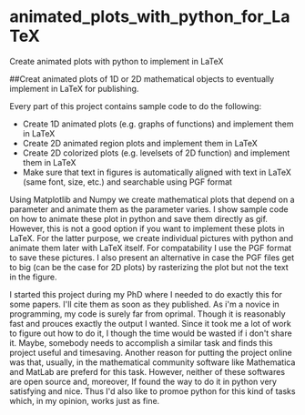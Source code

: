 # animated_plots_with_python_for_LaTeX
Create animated plots with python to implement in LaTeX

##Creat animated plots of 1D or 2D mathematical objects to eventually implement in LaTeX for publishing. 

Every part of this project contains sample code to do the following: 
* Create 1D animated plots (e.g. graphs of functions) and implement them in LaTeX
* Create 2D animated region plots and implement them in LaTeX
* Create 2D colorized plots (e.g. levelsets of 2D function) and implement them in LaTeX
* Make sure that text in figures is automatically aligned with text in LaTeX (same font, size, etc.) and searchable using PGF format

Using Matplotlib and Numpy we create mathematical plots that depend on a parameter and animate them as the parameter varies. I show sample code on how to animate these plot in python and save them directly as gif. However, this is not a good option if you want to implement these plots in LaTeX. For the latter purpose, we create individual pictures with python and animate them later with LaTeX itself. For compatability I use the PGF format to save these pictures. I also present an alternative in case the PGF files get to big (can be the case for 2D plots) by rasterizing the plot but not the text in the figure. 

I started this project during my PhD where I needed to do exactly this for some papers. I'll cite them as soon as they published. As i'm a novice in programming, my code is surely far from oprimal. Though it is reasonably fast and prouces exactly the output I wanted. Since it took me a lot of work to figure out how to do it, I though the time would be wasted if i don't share it. Maybe, somebody needs to accomplish a similar task and finds this project useful and timesaving. Another reason for putting the project online was that, usually, in the mathematical community software like Mathematica and MatLab are preferd for this task. However, neither of these softwares are open source and, moreover, If found the way to do it in python very satisfying and nice. Thus I'd also like to promoe python for this kind of tasks which, in my opinion, works just as fine. 
